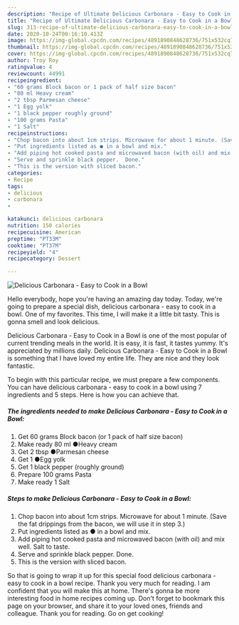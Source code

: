 ```yaml
---
description: "Recipe of Ultimate Delicious Carbonara - Easy to Cook in a Bowl"
title: "Recipe of Ultimate Delicious Carbonara - Easy to Cook in a Bowl"
slug: 313-recipe-of-ultimate-delicious-carbonara-easy-to-cook-in-a-bowl
date: 2020-10-24T00:16:10.413Z
image: https://img-global.cpcdn.com/recipes/4891890848628736/751x532cq70/delicious-carbonara-easy-to-cook-in-a-bowl-recipe-main-photo.jpg
thumbnail: https://img-global.cpcdn.com/recipes/4891890848628736/751x532cq70/delicious-carbonara-easy-to-cook-in-a-bowl-recipe-main-photo.jpg
cover: https://img-global.cpcdn.com/recipes/4891890848628736/751x532cq70/delicious-carbonara-easy-to-cook-in-a-bowl-recipe-main-photo.jpg
author: Troy Roy
ratingvalue: 4
reviewcount: 44991
recipeingredient:
- "60 grams Block bacon or 1 pack of half size bacon"
- "80 ml Heavy cream"
- "2 tbsp Parmesan cheese"
- "1 Egg yolk"
- "1 black pepper roughly ground"
- "100 grams Pasta"
- "1 Salt"
recipeinstructions:
- "Chop bacon into about 1cm strips. Microwave for about 1 minute. (Save the fat drippings from the bacon, we will use it in step 3.)"
- "Put ingredients listed as ● in a bowl and mix."
- "Add piping hot cooked pasta and microwaved bacon (with oil) and mix well. Salt to taste."
- "Serve and sprinkle black pepper.  Done."
- "This is the version with sliced bacon."
categories:
- Recipe
tags:
- delicious
- carbonara
- 

katakunci: delicious carbonara  
nutrition: 150 calories
recipecuisine: American
preptime: "PT33M"
cooktime: "PT37M"
recipeyield: "4"
recipecategory: Dessert

---
```



![Delicious Carbonara - Easy to Cook in a Bowl](https://img-global.cpcdn.com/recipes/4891890848628736/751x532cq70/delicious-carbonara-easy-to-cook-in-a-bowl-recipe-main-photo.jpg)

Hello everybody, hope you're having an amazing day today. Today, we're going to prepare a special dish, delicious carbonara - easy to cook in a bowl. One of my favorites. This time, I will make it a little bit tasty. This is gonna smell and look delicious.



Delicious Carbonara - Easy to Cook in a Bowl is one of the most popular of current trending meals in the world. It is easy, it is fast, it tastes yummy. It's appreciated by millions daily. Delicious Carbonara - Easy to Cook in a Bowl is something that I have loved my entire life. They are nice and they look fantastic.


To begin with this particular recipe, we must prepare a few components. You can have delicious carbonara - easy to cook in a bowl using 7 ingredients and 5 steps. Here is how you can achieve that.

<!--inarticleads1-->

##### The ingredients needed to make Delicious Carbonara - Easy to Cook in a Bowl:

1. Get 60 grams Block bacon (or 1 pack of half size bacon)
1. Make ready 80 ml ●Heavy cream
1. Get 2 tbsp ●Parmesan cheese
1. Get 1 ●Egg yolk
1. Get 1 black pepper (roughly ground)
1. Prepare 100 grams Pasta
1. Make ready 1 Salt




<!--inarticleads2-->

##### Steps to make Delicious Carbonara - Easy to Cook in a Bowl:

1. Chop bacon into about 1cm strips. Microwave for about 1 minute. (Save the fat drippings from the bacon, we will use it in step 3.)
1. Put ingredients listed as ● in a bowl and mix.
1. Add piping hot cooked pasta and microwaved bacon (with oil) and mix well. Salt to taste.
1. Serve and sprinkle black pepper.  Done.
1. This is the version with sliced bacon.




So that is going to wrap it up for this special food delicious carbonara - easy to cook in a bowl recipe. Thank you very much for reading. I am confident that you will make this at home. There's gonna be more interesting food in home recipes coming up. Don't forget to bookmark this page on your browser, and share it to your loved ones, friends and colleague. Thank you for reading. Go on get cooking!
